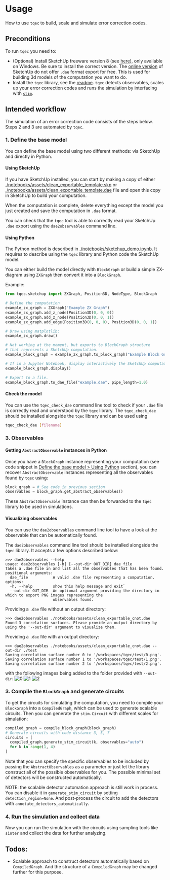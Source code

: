 # Usage

How to use `tqec` to build, scale and simulate error correction codes.

## Preconditions

To run `tqec` you need to:

- (Optional) Install SketchUp freeware version 8 (see [here](https://google-sketchup.en.lo4d.com/download)), only available on Windows. Be sure to install the correct version. The [online version](https://www.sketchup.com/en/products/sketchup-for-web) of SketchUp do not offer `.dae` format export for free. This is used for building 3d models of the computation you want to do.
- Install the `tqec` library, see the [readme](./README.md). `tqec` detects observables, scales up your error correction codes and runs the simulation by interfacing with [`stim`](https://github.com/quantumlib/stim).

## Intended workflow

The simulation of an error correction code consists of the steps below.
Steps 2 and 3 are automated by `tqec`.

### 1. Define the base model

You can define the base model using two different methods: via SketchUp and directly in Python.

#### Using SketchUp

If you have SketchUp installed, you can start by making a copy of either [./notebooks/assets/clean_exportable_template.skp](./notebooks/assets/clean_exportable_template.skp) or [./notebooks/assets/clean_exportable_template.dae](./notebooks/assets/clean_exportable_template.dae) file and open this copy in SketchUp to build your computation.

When the computation is complete, delete everything except the model you just created and save the computation in `.dae` format.

You can check that the `tqec` tool is able to correctly read your SketchUp `.dae` export using the `dae2observables` command line.

#### Using Python

The Python method is described in [./notebooks/sketchup_demo.ipynb](./notebooks/sketchup_demo.ipynb). It requires to describe using the `tqec` library and Python code the SketchUp model.

You can either build the model directly with `BlockGraph` or build a simple ZX-diagram using `ZXGraph` then convert it into a `BlockGraph`.

Example:

```py
from tqec.sketchup import ZXGraph, Position3D, NodeType, BlockGraph

# Define the computation
example_zx_graph = ZXGraph("Example ZX Graph")
example_zx_graph.add_z_node(Position3D(0, 0, 0))
example_zx_graph.add_z_node(Position3D(0, 0, 1))
example_zx_graph.add_edge(Position3D(0, 0, 0), Position3D(0, 0, 1))

# Draw using matplotlib:
example_zx_graph.draw()

# Not working at the moment, but exports to BlockGraph structure
# that represents a SketchUp computation.
example_block_graph = example_zx_graph.to_block_graph("Example Block Graph")

# If in a Jupyter Notebook, display interactively the SketchUp computation.
example_block_graph.display()

# Export to a file.
example_block_graph.to_dae_file("example.dae", pipe_length=1.0)
```

#### Check the model

You can use the `tqec_check_dae` command line tool to check if your `.dae` file is correctly read and understood by the `tqec` library. The `tqec_check_dae` should be installed alongside the `tqec` library and can be used using

```sh
tqec_check_dae [filename]
```

### 3. Observables

#### Getting `AbstractObservable` instances in Python

Once you have a `BlockGraph` instance representing your computation (see code snippet in [Define the base model > Using Python](#using-python) section), you can recover `AbstractObservable` instances representing all the observables found by `tqec` using:

```py
block_graph = # See code in previous section
observables = block_graph.get_abstract_observables()
```

These `AbstractObservable` instance can then be forwarded to the `tqec` library to be used in simulations.

#### Visualizing observables

You can use the `dae2observables` command line tool to have a look at the observable that can be automatically found.

The `dae2observables` command line tool should be installed alongside the `tqec` library. It accepts a few options described below:

```
>>> dae2observables --help
usage: dae2observables [-h] [--out-dir OUT_DIR] dae_file
Takes a .dae file in and list all the observables that has been found.
positional arguments:
  dae_file           A valid .dae file representing a computation.
options:
  -h, --help         show this help message and exit`
  --out-dir OUT_DIR  An optional argument providing the directory in which to export PNG images representing the
                     observables found.
```

Providing a `.dae` file without an output directory:

```
>>> dae2observables ./notebooks/assets/clean_exportable_cnot.dae
Found 3 correlation surfaces. Please provide an output directory by using the '--out-dir' argument to visualize them.
```

Providing a `.dae` file with an output directory:

```
>>> dae2observables ./notebooks/assets/clean_exportable_cnot.dae --out-dir ./test
Saving correlation surface number 0 to '/workspaces/tqec/test/0.png'.
Saving correlation surface number 1 to '/workspaces/tqec/test/1.png'.
Saving correlation surface number 2 to '/workspaces/tqec/test/2.png'.
```

with the following images being added to the folder provided with `--out-dir`:
![0](https://github.com/user-attachments/assets/24fe2c9c-26a7-48b3-b982-a24ea0803308)
![1](https://github.com/user-attachments/assets/afe88d8f-97cf-477f-b687-0041ccb0014f)
![2](https://github.com/user-attachments/assets/84d6a21b-1b48-490c-b0fd-24268fabec7e)

### 3. Compile the `BlockGraph` and generate circuits

To get the circuits for simulating the computation, you need to compile your `BlockGraph` into a `CompiledGraph`, which can be used to generate scalable circuits.
Then you can generate the `stim.Circuit` with different scales for simulation:

```python
compiled_graph = compile_block_graph(block_graph)
# Generate circuits with code distance 3, 5, 7
circuits = [
  compiled_graph.generate_stim_circuit(k, observables="auto")
  for k in range(1, 4)
]
```

Note that you can specify the specific observables to be included by passing the `AbstractObservable`s as a parameter or just
let the library construct all of the possible observables for you. The possible minimal set of detectors will be constructed
automatically.

NOTE: the scalable detector automation approach is still work in process. You can disable it in `generate_stim_circuit` by setting
`detection_region=None`. And post-process the circuit to add the detectors with `annotate_detectors_automatically`.

### 4. Run the simulation and collect data

Now you can run the simulation with the circuits using sampling tools like `sinter` and collect the data for further analyzing.


## Todos:

- Scalable approach to construct detectors automatically based on `CompiledGraph`. And the structure of a `CompiledGraph` may be changed
further for this purpose.
